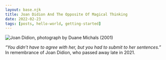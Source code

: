 ```yaml
---
layout: base.njk
title: Joan Didion And The Opposite Of Magical Thinking
date: 2022-02-23
tags: [posts, hello-world, getting-started]
---
```


![Joan Didion, photograph by Duane Michals (2001)](/assets/links/joan-didion.webp "Joan Didion, photograph by Duane Michals (2001)")

_“You didn’t have to agree with her, but you had to submit to her sentences.”_ In remembrance of Joan Didion, who passed away late in 2021.

